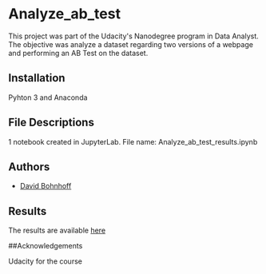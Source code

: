 # Analyze_ab_test
This project was part of the Udacity's Nanodegree program in Data Analyst. The objective was analyze a dataset regarding two versions of a webpage and performing an AB Test on the dataset.

## Installation

Pyhton 3 and Anaconda

## File Descriptions

1 notebook created in JupyterLab. File name: Analyze_ab_test_results.ipynb

## Authors
- [David Bohnhoff](https://github.com/DataaDave)

## Results
The results are available [here](https://github.com/DataaDave/Analyze_ab_test/blob/master/Analyze_ab_test_results.ipynb)

##Acknowledgements

Udacity for the course
